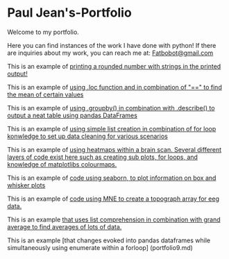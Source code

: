 # Paul Jean's-Portfolio

Welcome to my portfolio.

Here you can find instances of the work I have done with python!
If there are inquiries about my work, you can reach me at: [Fatbobot@gmail.com](mail:to:fatbobot@gmail.com)

This is an example of [printing a rounded number with strings in the printed output!](portfolio1.md)

This is an example of [using .loc function and in combination of "==" to find the mean of certain values](portfolio2.md)

This is an example of [using .groupby() in combination with .describe() to output a neat table using pandas DataFrames](portfolio3.md)

This is an example of [using simple list creation in combination of for loop konwledge to set up data cleaning for various scenarios](portfolio4.md)

This is an example of [using heatmaps within a brain scan. Several different layers of code exist here such as creating sub plots, for loops, and knowledge of matplotlibs colourmaps.](portfolio5.md)

This is an example of [code using seaborn, to plot information on box and whisker plots](portfolio6.md)

This is an example of [code using MNE to create a topograph array for eeg data.](porfolio7.md)

This is an example [that uses list comprehension in combination with grand average to find averages of lots of data.](portfolio8.md)

This is an example [that changes evoked into pandas dataframes while simultaneously using enumerate within a forloop] (portfolio9.md)
